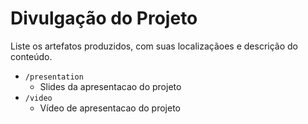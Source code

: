 # Divulgação do Projeto

Liste os artefatos produzidos, com suas localizaçãoes e descrição do conteúdo.

* `/presentation`
  * Slides da apresentacao do projeto
* `/video`
  * Vídeo de apresentacao do projeto
